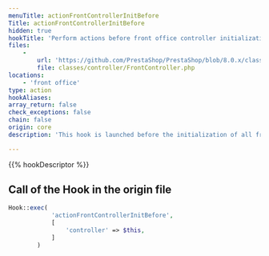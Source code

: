 ```yaml
---
menuTitle: actionFrontControllerInitBefore
Title: actionFrontControllerInitBefore
hidden: true
hookTitle: 'Perform actions before front office controller initialization'
files:
    -
        url: 'https://github.com/PrestaShop/PrestaShop/blob/8.0.x/classes/controller/FrontController.php'
        file: classes/controller/FrontController.php
locations:
    - 'front office'
type: action
hookAliases: 
array_return: false
check_exceptions: false
chain: false
origin: core
description: 'This hook is launched before the initialization of all front office controllers'

---
```


{{% hookDescriptor %}}

## Call of the Hook in the origin file

```php
Hook::exec(
            'actionFrontControllerInitBefore',
            [
                'controller' => $this,
            ]
        )
```
